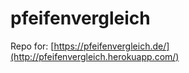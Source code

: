 # pfeifenvergleich

Repo for: [https://pfeifenvergleich.de/](http://pfeifenvergleich.herokuapp.com/)
